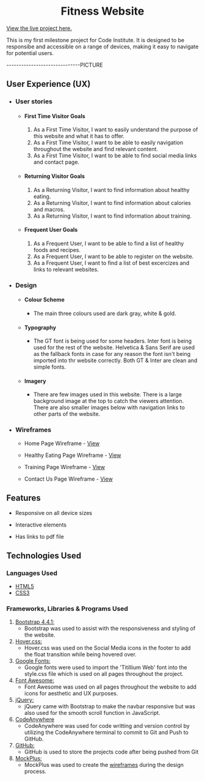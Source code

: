 <h1 align="center">Fitness Website</h1>

[View the live project here.](https://ignasvilkas.github.io/Fitness-Page/)

This is my first milestone project for Code Institute. It is designed to be responsibe and accessible on a range of devices, making it easy to navigate for potential users.

------------------------------PICTURE

 ## User Experience (UX)

- ### User stories

    - #### First Time Visitor Goals

        1. As a First Time Visitor, I want to easily understand the purpose of this website and what it has to offer.
        2. As a First Time Visitor, I want to be able to easily navigation throughout the website and find relevant content.
        3. As a First Time Visitor, I want to be able to find social media links and contact page.

    - #### Returning Visitor Goals

        1. As a Returning Visitor, I want to find information about healthy eating.
        2. As a Returning Visitor, I want to find information about calories and macros.
        3. As a Returning Visitor, I want to find information about training.

    - #### Frequent User Goals

        1. As a Frequent User, I want to be able to find a list of healthy foods and recipes.
        2. As a Frequent User, I want to be able to register on the website.
        3. As a Frequent User, I want to find a list of best excercizes and links to relevant websites.

- ### Design

  - #### Colour Scheme
    - The main three colours used are dark gray, white & gold.
  
  - #### Typography
    - The GT font is being used for some headers. Inter font is being used for the rest of the website. Helvetica & Sans Serif are used as the fallback fonts in case for any reason the font isn't being imported into thr website correctly. Both GT & Inter are clean and simple fonts.
  
  - #### Imagery
    - There are few images used in this website. There is a large background image at the top to catch the viewers attention. There are also smaller images below with navigation links to other parts of the website.

- ### Wireframes

    -   Home Page Wireframe - [View](https://rp.mockplus.com/editor/38Ov_nF9P/KiadOdiQnz)

    -   Healthy Eating Page Wireframe - [View](https://rp.mockplus.com/editor/38Ov_nF9P/Bih-Iytky)

    -   Training Page Wireframe - [View](https://rp.mockplus.com/editor/38Ov_nF9P/XKL885XlN)

    -   Contact Us Page Wireframe - [View](https://rp.mockplus.com/editor/38Ov_nF9P/Bih-Iytky)

## Features

-   Responsive on all device sizes

-   Interactive elements

-   Has links to pdf file


## Technologies Used

### Languages Used

-   [HTML5](https://en.wikipedia.org/wiki/HTML5)
-   [CSS3](https://en.wikipedia.org/wiki/Cascading_Style_Sheets)

### Frameworks, Libraries & Programs Used

1. [Bootstrap 4.4.1:](https://getbootstrap.com/docs/5.2/getting-started/introduction/)
    - Bootstrap was used to assist with the responsiveness and styling of the website.
2. [Hover.css:](https://ianlunn.github.io/Hover/)
    - Hover.css was used on the Social Media icons in the footer to add the float transition while being hovered over.
3. [Google Fonts:](https://fonts.google.com/)
    - Google fonts were used to import the 'Titillium Web' font into the style.css file which is used on all pages throughout the project.
4. [Font Awesome:](https://fontawesome.com/)
    - Font Awesome was used on all pages throughout the website to add icons for aesthetic and UX purposes.
5. [jQuery:](https://jquery.com/)
    - jQuery came with Bootstrap to make the navbar responsive but was also used for the smooth scroll function in JavaScript.
6. [CodeAnywhere](https://app.codeanywhere.com/)
    - CodeAnywhere was used for code writting and version control by utilizing the CodeAnywhere terminal to commit to Git and Push to GitHub.
7. [GitHub:](https://github.com/ignasvilkas/Fitness-Page)
    - GitHub is used to store the projects code after being pushed from Git
8. [MockPlus:](https://rp.mockplus.com/team/ps777830)
    - MockPlus was used to create the [wireframes](https://rp.mockplus.com/team/ps777830) during the design process.